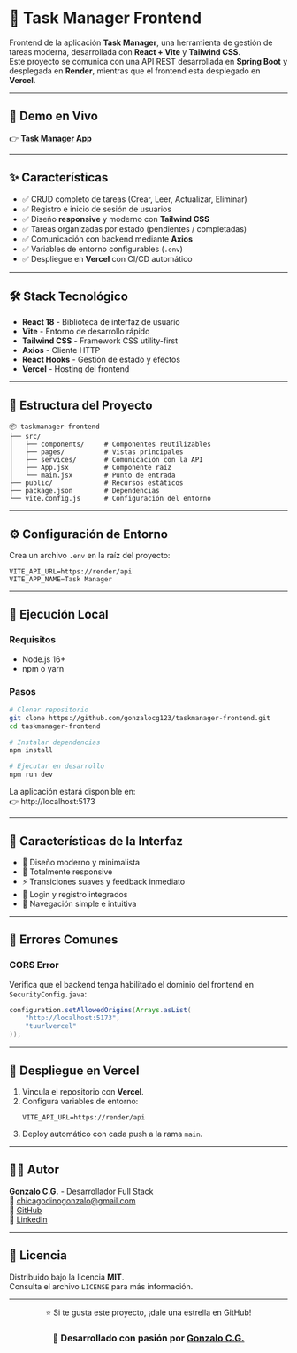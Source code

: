 # 🎨 Task Manager Frontend

Frontend de la aplicación **Task Manager**, una herramienta de gestión de tareas moderna, desarrollada con **React + Vite** y **Tailwind CSS**.  
Este proyecto se comunica con una API REST desarrollada en **Spring Boot** y desplegada en **Render**, mientras que el frontend está desplegado en **Vercel**.

---

## 🚀 Demo en Vivo

👉 **[Task Manager App](https://taskmanager-frontend-azure.vercel.app)**  

---

## ✨ Características

- ✅ CRUD completo de tareas (Crear, Leer, Actualizar, Eliminar)  
- ✅ Registro e inicio de sesión de usuarios  
- ✅ Diseño **responsive** y moderno con **Tailwind CSS**  
- ✅ Tareas organizadas por estado (pendientes / completadas)  
- ✅ Comunicación con backend mediante **Axios**  
- ✅ Variables de entorno configurables (`.env`)  
- ✅ Despliegue en **Vercel** con CI/CD automático  

---

## 🛠️ Stack Tecnológico

- **React 18** - Biblioteca de interfaz de usuario  
- **Vite** - Entorno de desarrollo rápido  
- **Tailwind CSS** - Framework CSS utility-first  
- **Axios** - Cliente HTTP  
- **React Hooks** - Gestión de estado y efectos  
- **Vercel** - Hosting del frontend  

---

## 📁 Estructura del Proyecto

```
📦 taskmanager-frontend
├── src/
│   ├── components/     # Componentes reutilizables
│   ├── pages/          # Vistas principales
│   ├── services/       # Comunicación con la API
│   ├── App.jsx         # Componente raíz
│   └── main.jsx        # Punto de entrada
├── public/             # Recursos estáticos
├── package.json        # Dependencias
└── vite.config.js      # Configuración del entorno
```

---

## ⚙️ Configuración de Entorno

Crea un archivo `.env` en la raíz del proyecto:

```env
VITE_API_URL=https://render/api
VITE_APP_NAME=Task Manager
```

---

## 🏃 Ejecución Local

### Requisitos
- Node.js 16+  
- npm o yarn  

### Pasos
```bash
# Clonar repositorio
git clone https://github.com/gonzalocg123/taskmanager-frontend.git
cd taskmanager-frontend

# Instalar dependencias
npm install

# Ejecutar en desarrollo
npm run dev
```

La aplicación estará disponible en:  
👉 http://localhost:5173

---

## 🌈 Características de la Interfaz

- 💎 Diseño moderno y minimalista  
- 📱 Totalmente responsive  
- ⚡ Transiciones suaves y feedback inmediato  
- 🔐 Login y registro integrados  
- 🧭 Navegación simple e intuitiva  

---

## 🐞 Errores Comunes

### CORS Error
Verifica que el backend tenga habilitado el dominio del frontend en `SecurityConfig.java`:

```java
configuration.setAllowedOrigins(Arrays.asList(
    "http://localhost:5173",
    "tuurlvercel"
));
```

---

## 🚀 Despliegue en Vercel

1. Vincula el repositorio con **Vercel**.  
2. Configura variables de entorno:
   ```
   VITE_API_URL=https://render/api
   ```
3. Deploy automático con cada push a la rama `main`.

---

## 👨‍💻 Autor

**Gonzalo C.G.** - Desarrollador Full Stack  
📧 [chicagodinogonzalo@gmail.com](chicagodinogonzalo@gmail.com)  
🐙 [GitHub](https://github.com/gonzalocg123)  
💼 [LinkedIn]([https://linkedin.com/in/tu-perfil](https://www.linkedin.com/in/gonzalo-chica-godino-27710a33a/))

---

## 📝 Licencia

Distribuido bajo la licencia **MIT**.  
Consulta el archivo `LICENSE` para más información.

---

<div align="center">

⭐ Si te gusta este proyecto, ¡dale una estrella en GitHub!  

### 🚀 Desarrollado con pasión por [Gonzalo C.G.](https://github.com/gonzalocg123)

</div>
